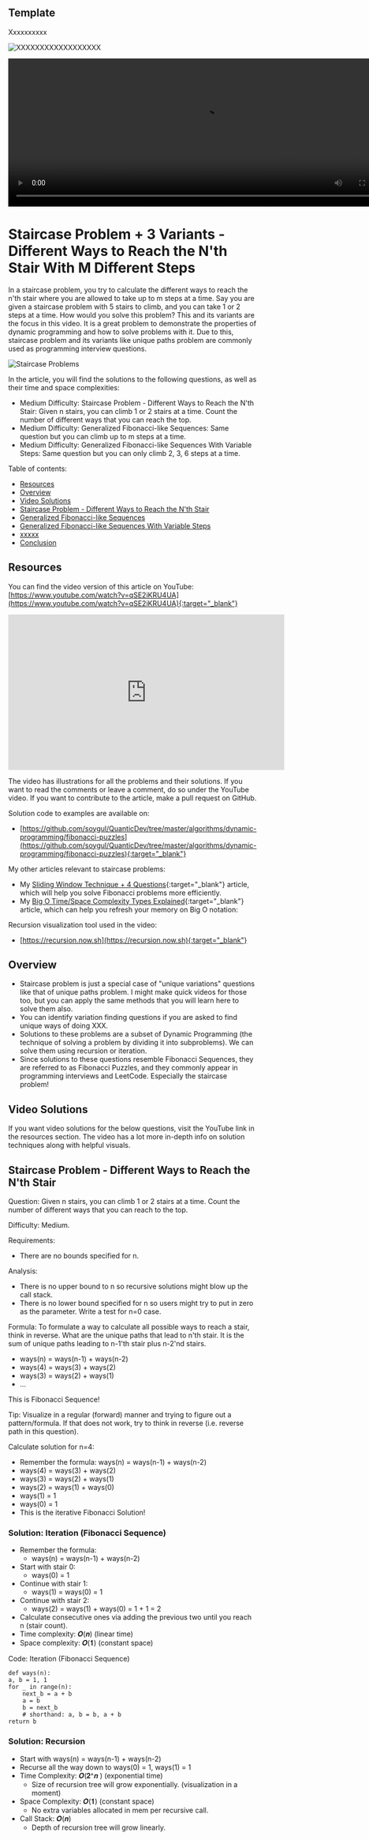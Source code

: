 ## Template
Xxxxxxxxxx

![XXXXXXXXXXXXXXXXXX](media/XXXXXXXXXXXXXXXXXX)

<video width="790" height="300" controls><source src="media/kadanes-algorithm.mp4" type="video/mp4"></video>


# Staircase Problem + 3 Variants - Different Ways to Reach the N'th Stair With M Different Steps
In a staircase problem, you try to calculate the different ways to reach the n'th stair where you are allowed to take up to m steps at a time. Say you are given a staircase problem with 5 stairs to climb, and you can take 1 or 2 steps at a time. How would you solve this problem? This and its variants are the focus in this video. It is a great problem to demonstrate the properties of dynamic programming and how to solve problems with it. Due to this, staircase problem and its variants like unique paths problem are commonly used as programming interview questions.

![Staircase Problems](media/thumb.png)

In the article, you will find the solutions to the following questions, as well as their time and space complexities:

* Medium Difficulty: Staircase Problem - Different Ways to Reach the N'th Stair: Given n stairs, you can climb 1 or 2 stairs at a time. Count the number of different ways that you can reach the top.
* Medium Difficulty: Generalized Fibonacci-like Sequences: Same question but you can climb up to m steps at a time.
* Medium Difficulty: Generalized Fibonacci-like Sequences With Variable Steps: Same question but you can only climb 2, 3, 6 steps at a time.

Table of contents:
* [Resources](#resources)
* [Overview](#overview)
* [Video Solutions](#video-solutions)
* [Staircase Problem - Different Ways to Reach the N'th Stair](#xxxxx)
* [Generalized Fibonacci-like Sequences](#xxxxx)
* [Generalized Fibonacci-like Sequences With Variable Steps](#xxxxx)
* [xxxxx](#xxxxx)
* [Conclusion](#conclusion)

## Resources
You can find the video version of this article on YouTube: [https://www.youtube.com/watch?v=qSE2iKRU4UA](https://www.youtube.com/watch?v=qSE2iKRU4UA){:target="_blank"}

<iframe width="560" height="315" src="https://www.youtube.com/embed/qSE2iKRU4UA" frameborder="0" allow="accelerometer; autoplay; encrypted-media; gyroscope; picture-in-picture" allowfullscreen></iframe>

The video has illustrations for all the problems and their solutions. If you want to read the comments or leave a comment, do so under the YouTube video. If you want to contribute to the article, make a pull request on GitHub.

Solution code to examples are available on:
* [https://github.com/soygul/QuanticDev/tree/master/algorithms/dynamic-programming/fibonacci-puzzles](https://github.com/soygul/QuanticDev/tree/master/algorithms/dynamic-programming/fibonacci-puzzles){:target="_blank"}

My other articles relevant to staircase problems:
* My [Sliding Window Technique + 4 Questions](/algorithms/dynamic-programming/sliding-window){:target="_blank"} article, which will help you solve Fibonacci problems more efficiently.
* My [Big O Time/Space Complexity Types Explained](/algorithms/primitives/big-o-time-space-complexity-types-explained){:target="_blank"} article, which can help you refresh your memory on Big O notation:

Recursion visualization tool used in the video:
* [https://recursion.now.sh](https://recursion.now.sh){:target="_blank"}

## Overview
* Staircase problem is just a special case of "unique variations" questions like that of unique paths problem. I might make quick videos for those too, but you can apply the same methods that you will learn here to solve them also.
* You can identify variation finding questions if you are asked to find unique ways of doing XXX.
* Solutions to these problems are a subset of Dynamic Programming (the technique of solving a problem by dividing it into subproblems). We can solve them using recursion or iteration.
* Since solutions to these questions resemble Fibonacci Sequences, they are referred to as Fibonacci Puzzles, and they commonly appear in programming interviews and LeetCode. Especially the staircase problem!

## Video Solutions
If you want video solutions for the below questions, visit the YouTube link in the resources section. The video has a lot more in-depth info on solution techniques along with helpful visuals.

## Staircase Problem - Different Ways to Reach the N'th Stair
Question: Given n stairs, you can climb 1 or 2 stairs at a time. Count the number of different ways that you can reach to the top.

Difficulty: Medium.

Requirements:
* There are no bounds specified for n.

Analysis:
* There is no upper bound to n so recursive solutions might blow up the call stack.
* There is no lower bound specified for n so users might try to put in zero as the parameter. Write a test for n=0 case.

Formula:
To formulate a way to calculate all possible ways to reach a stair, think in reverse. What are the unique paths that lead to n'th stair. It is the sum of unique paths leading to n-1'th stair plus n-2'nd stairs.

* ways(n) = ways(n-1) + ways(n-2)
* ways(4) = ways(3) + ways(2)
* ways(3) = ways(2) + ways(1)
* ...

This is Fibonacci Sequence!

Tip: Visualize in a regular (forward) manner and trying to figure out a pattern/formula. If that does not work, try to think in reverse (i.e. reverse path in this question).

Calculate solution for n=4:
* Remember the formula: ways(n) = ways(n-1) + ways(n-2)
* ways(4) = ways(3) + ways(2)
* ways(3) = ways(2) + ways(1)
* ways(2) = ways(1) + ways(0)
* ways(1) = 1
* ways(0) = 1
* This is the iterative Fibonacci Solution!

### Solution: Iteration (Fibonacci Sequence)
* Remember the formula:
  * ways(n) = ways(n-1) + ways(n-2)
* Start with stair 0:
  * ways(0) = 1
* Continue with stair 1:
  * ways(1) = ways(0) = 1
* Continue with stair 2:
  * ways(2) = ways(1) + ways(0) = 1 + 1 = 2
* Calculate consecutive ones via adding the previous two until you reach n (stair count).
* Time complexity: 𝑶(𝒏) (linear time)
* Space complexity: 𝑶(𝟏) (constant space)

Code: Iteration (Fibonacci Sequence)
```
def ways(n):
a, b = 1, 1
for _ in range(n):
    next_b = a + b
    a = b
    b = next_b
    # shorthand: a, b = b, a + b
return b
```

### Solution: Recursion
* Start with ways(n) = ways(n-1) + ways(n-2)
* Recurse all the way down to ways(0) = 1, ways(1) = 1
* Time Complexity: 𝑶(𝟐^𝒏 ) (exponential time)
  * Size of recursion tree will grow exponentially. (visualization in a moment)
* Space Complexity: 𝑶(𝟏) (constant space)
  * No extra variables allocated in mem per recursive call.
* Call Stack: 𝑶(𝒏)
  * Depth of recursion tree will grow linearly.


